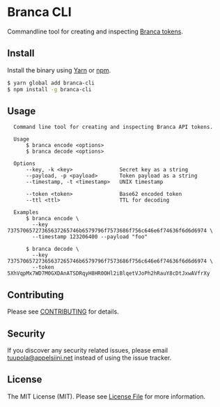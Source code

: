#  Branca CLI

Commandline tool for creating and inspecting [Branca tokens](https://github.com/tuupola/branca-spec).

## Install

Install the binary using [Yarn](https://yarnpkg.com/en/) or [npm](https://www.npmjs.com/).

``` bash
$ yarn global add branca-cli
$ npm install -g branca-cli
```

## Usage

```
  Command line tool for creating and inspecting Branca API tokens.

  Usage
      $ branca encode <options>
      $ branca decode <options>

  Options
      --key, -k <key>               Secret key as a string
      --payload, -p <payload>       Token payload as a string
      --timestamp, -t <timestamp>   UNIX timestamp

      --token <token>               Base62 encoded token
      --ttl <ttl>                   TTL for decoding

  Examples
      $ branca encode \
        --key 73757065727365637265746b6579796f7573686f756c646e6f74636f6d6d6974 \
        --timestamp 123206400 --payload "foo"

      $ branca decode \
        --key 73757065727365637265746b6579796f7573686f756c646e6f74636f6d6d6974 \
        --token 5XhVqpMx7WD7M0GXDAnATSDRqyH8HR0OHl2iBlqetVJoPh2hRauY8cDtJxwAVfrXy
```

## Contributing

Please see [CONTRIBUTING](CONTRIBUTING.md) for details.

## Security

If you discover any security related issues, please email tuupola@appelsiini.net instead of using the issue tracker.

## License

The MIT License (MIT). Please see [License File](LICENSE) for more information.